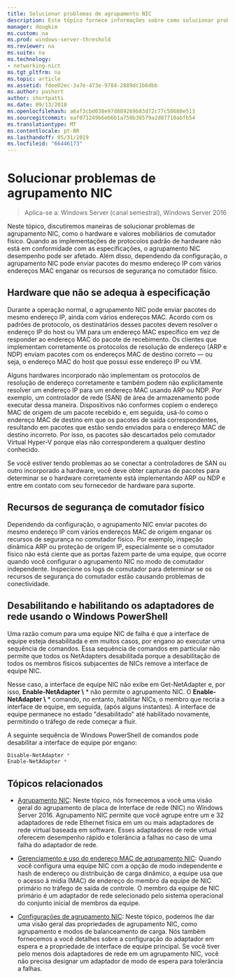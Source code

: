 ```yaml
---
title: Solucionar problemas de agrupamento NIC
description: Este tópico fornece informações sobre como solucionar problemas de agrupamento NIC no Windows Server 2016.
manager: dougkim
ms.custom: na
ms.prod: windows-server-threshold
ms.reviewer: na
ms.suite: na
ms.technology:
- networking-nict
ms.tgt_pltfrm: na
ms.topic: article
ms.assetid: fdee02ec-3a7e-473e-9784-2889dc1b6dbb
ms.author: pashort
author: shortpatti
ms.date: 09/13/2018
ms.openlocfilehash: a6af3cbd038e97d889269b83d72c77c50680e513
ms.sourcegitcommit: eaf071249b6eb6b1a758b38579a2d87710abfb54
ms.translationtype: MT
ms.contentlocale: pt-BR
ms.lasthandoff: 05/31/2019
ms.locfileid: "66446173"
---
```

# <a name="troubleshooting-nic-teaming"></a>Solucionar problemas de agrupamento NIC

>Aplica-se a: Windows Server (canal semestral), Windows Server 2016

Neste tópico, discutiremos maneiras de solucionar problemas de agrupamento NIC, como o hardware e valores mobiliários de comutador físico.  Quando as implementações de protocolos padrão de hardware não está em conformidade com as especificações, o agrupamento NIC desempenho pode ser afetado. Além disso, dependendo da configuração, o agrupamento NIC pode enviar pacotes do mesmo endereço IP com vários endereços MAC enganar os recursos de segurança no comutador físico.

  
## <a name="hardware-that-doesnt-conform-to-specification"></a>Hardware que não se adequa à especificação  
  
Durante a operação normal, o agrupamento NIC pode enviar pacotes do mesmo endereço IP, ainda com vários endereços MAC. Acordo com os padrões de protocolo, os destinatários desses pacotes devem resolver o endereço IP do host ou VM para um endereço MAC específico em vez de responder ao endereço MAC do pacote de recebimento.  Os clientes que implementam corretamente os protocolos de resolução de endereço (ARP e NDP) enviam pacotes com os endereços MAC de destino correto — ou seja, o endereço MAC do host que possui esse endereço IP ou VM. 
  
Alguns hardwares incorporado não implementam os protocolos de resolução de endereço corretamente e também podem não explicitamente resolver um endereço IP para um endereço MAC usando ARP ou NDP.  Por exemplo, um controlador de rede (SAN) de área de armazenamento pode executar dessa maneira. Dispositivos não conformes copiem o endereço MAC de origem de um pacote recebido e, em seguida, usá-lo como o endereço MAC de destino em que os pacotes de saída correspondentes, resultando em pacotes que estão sendo enviados para o endereço MAC de destino incorreto. Por isso, os pacotes são descartados pelo comutador Virtual Hyper-V porque elas não corresponderem a qualquer destino conhecido.  
  
Se você estiver tendo problemas ao se conectar a controladores de SAN ou outro incorporado a hardware, você deve obter capturas de pacotes para determinar se o hardware corretamente está implementando ARP ou NDP e entre em contato com seu fornecedor de hardware para suporte.  

  
## <a name="physical-switch-security-features"></a>Recursos de segurança de comutador físico  
Dependendo da configuração, o agrupamento NIC enviar pacotes do mesmo endereço IP com vários endereços MAC de origem enganar os recursos de segurança no comutador físico. Por exemplo, inspeção dinâmica ARP ou proteção de origem IP, especialmente se o comutador físico não está ciente que as portas fazem parte de uma equipe, que ocorre quando você configurar o agrupamento NIC no modo de comutador independente. Inspecione os logs de comutador para determinar se os recursos de segurança do comutador estão causando problemas de conectividade. 
  
## <a name="disabling-and-enabling-network-adapters-by-using-windows-powershell"></a>Desabilitando e habilitando os adaptadores de rede usando o Windows PowerShell  

Uma razão comum para uma equipe NIC de falha é que a interface de equipe esteja desabilitada e em muitos casos, por engano ao executar uma sequência de comandos.  Essa sequência de comandos em particular não permite que todos os NetAdapters desabilitada porque a desabilitação de todos os membros físicos subjacentes de NICs remove a interface de equipe NIC. 

Nesse caso, a interface de equipe NIC não exibe em Get-NetAdapter e, por isso, **Enable-NetAdapter \\** * não permite o agrupamento NIC. O **Enable-NetAdapter \\** * comando, no entanto, habilitar NICs, o membro que recria a interface de equipe, em seguida, (após alguns instantes). A interface de equipe permanece no estado "desabilitado" até habilitado novamente, permitindo o tráfego de rede começar a fluir. 

A seguinte sequência de Windows PowerShell de comandos pode desabilitar a interface de equipe por engano:  
  
```PowerShell 
Disable-NetAdapter *  
Enable-NetAdapter *  
```  
  

  
## <a name="related-topics"></a>Tópicos relacionados  
- [Agrupamento NIC](NIC-Teaming.md): Neste tópico, nós fornecemos a você uma visão geral do agrupamento de placa de Interface de rede (NIC) no Windows Server 2016. Agrupamento NIC permite que você agrupe entre um e 32 adaptadores de rede Ethernet física em um ou mais adaptadores de rede virtual baseada em software. Esses adaptadores de rede virtual oferecem desempenho rápido e tolerância a falhas no caso de uma falha do adaptador de rede.   

- [Gerenciamento e uso do endereço MAC de agrupamento NIC](NIC-Teaming-MAC-Address-Use-and-Management.md): Quando você configura uma equipe NIC com a opção de modo independente e hash de endereço ou distribuição de carga dinâmico, a equipe usa que o acesso à mídia (MAC) de endereço do membro da equipe de NIC primário no tráfego de saída de controle. O membro da equipe de NIC primário é um adaptador de rede selecionado pelo sistema operacional do conjunto inicial de membros da equipe.

- [Configurações de agrupamento NIC](nic-teaming-settings.md): Neste tópico, podemos lhe dar uma visão geral das propriedades de agrupamento NIC, como agrupamento e modos de balanceamento de carga. Nós também fornecemos a você detalhes sobre a configuração do adaptador em espera e a propriedade de interface de equipe principal. Se você tiver pelo menos dois adaptadores de rede em um agrupamento NIC, você não precisa designar um adaptador de modo de espera para tolerância a falhas.
  


